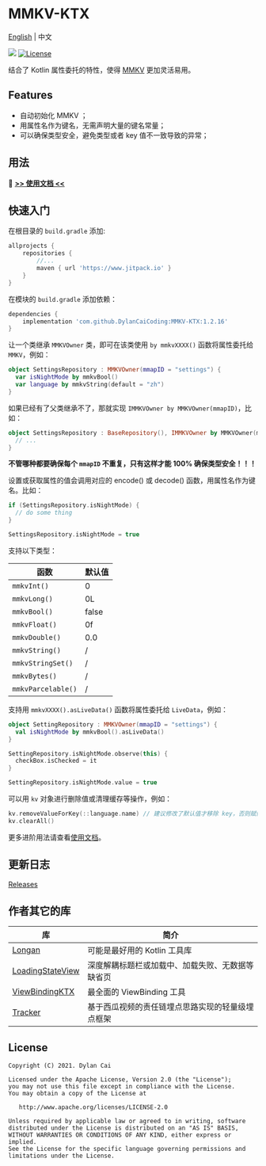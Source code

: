 # MMKV-KTX

[English](README.md) | 中文

[![](https://www.jitpack.io/v/DylanCaiCoding/MMKV-KTX.svg)](https://www.jitpack.io/#DylanCaiCoding/MMKV-KTX)
[![License](https://img.shields.io/badge/License-Apache--2.0-blue.svg)](https://github.com/DylanCaiCoding/MMKV-KTX/blob/master/LICENSE)

结合了 Kotlin 属性委托的特性，使得 [MMKV](https://github.com/Tencent/MMKV) 更加灵活易用。

## Features

- 自动初始化 MMKV ；
- 用属性名作为键名，无需声明大量的键名常量；
- 可以确保类型安全，避免类型或者 key 值不一致导致的异常；

## 用法

:pencil: **[>> 使用文档 <<](https://dylancaicoding.github.io/MMKV-KTX)**

## 快速入门

在根目录的 `build.gradle` 添加:

```groovy
allprojects {
    repositories {
        //...
        maven { url 'https://www.jitpack.io' }
    }
}
```

在模块的 `build.gradle` 添加依赖：

```groovy
dependencies {
    implementation 'com.github.DylanCaiCoding:MMKV-KTX:1.2.16'
}
```

让一个类继承 `MMKVOwner` 类，即可在该类使用 `by mmkvXXXX()` 函数将属性委托给 `MMKV`，例如：

```kotlin
object SettingsRepository : MMKVOwner(mmapID = "settings") {
  var isNightMode by mmkvBool()
  var language by mmkvString(default = "zh")
}
```

如果已经有了父类继承不了，那就实现 `IMMKVOwner by MMKVOwner(mmapID)`，比如：

```kotlin
object SettingsRepository : BaseRepository(), IMMKVOwner by MMKVOwner(mmapID = "settings") {
  // ...
}
```

**不管哪种都要确保每个 `mmapID` 不重复，只有这样才能 100% 确保类型安全！！！**

设置或获取属性的值会调用对应的 encode() 或 decode() 函数，用属性名作为键名。比如：

```kotlin
if (SettingsRepository.isNightMode) {
  // do some thing
}

SettingsRepository.isNightMode = true
```

支持以下类型：

| 函数               | 默认值 |
| ------------------ | ------ |
| `mmkvInt()`        | 0      |
| `mmkvLong()`       | 0L     |
| `mmkvBool()`       | false  |
| `mmkvFloat()`      | 0f     |
| `mmkvDouble()`     | 0.0    |
| `mmkvString()`     | /      |
| `mmkvStringSet()`  | /      |
| `mmkvBytes()`      | /      |
| `mmkvParcelable()` | /      |

支持用 `mmkvXXXX().asLiveData()` 函数将属性委托给 `LiveData`，例如：

```kotlin
object SettingRepository : MMKVOwner(mmapID = "settings") {
  val isNightMode by mmkvBool().asLiveData()
}

SettingRepository.isNightMode.observe(this) {
  checkBox.isChecked = it
}

SettingRepository.isNightMode.value = true
```

可以用 `kv` 对象进行删除值或清理缓存等操作，例如：

```kotlin
kv.removeValueForKey(::language.name) // 建议修改了默认值才移除 key，否则赋值操作更简洁
kv.clearAll()
```

更多进阶用法请查看[使用文档](https://dylancaicoding.github.io/MMKV-KTX)。

## 更新日志

[Releases](https://github.com/DylanCaiCoding/MMKV-KTX/releases)

## 作者其它的库

| 库                                                           | 简介                                           |
| ------------------------------------------------------------ | ---------------------------------------------- |
| [Longan](https://github.com/DylanCaiCoding/Longan)           | 可能是最好用的 Kotlin 工具库                       |
| [LoadingStateView](https://github.com/DylanCaiCoding/LoadingStateView) | 深度解耦标题栏或加载中、加载失败、无数据等缺省页 |
| [ViewBindingKTX](https://github.com/DylanCaiCoding/ViewBindingKTX) | 最全面的 ViewBinding 工具                   |
| [Tracker](https://github.com/DylanCaiCoding/Tracker)         | 基于西瓜视频的责任链埋点思路实现的轻量级埋点框架         |

## License

```
Copyright (C) 2021. Dylan Cai

Licensed under the Apache License, Version 2.0 (the "License");
you may not use this file except in compliance with the License.
You may obtain a copy of the License at

   http://www.apache.org/licenses/LICENSE-2.0

Unless required by applicable law or agreed to in writing, software
distributed under the License is distributed on an "AS IS" BASIS,
WITHOUT WARRANTIES OR CONDITIONS OF ANY KIND, either express or implied.
See the License for the specific language governing permissions and
limitations under the License.
```
